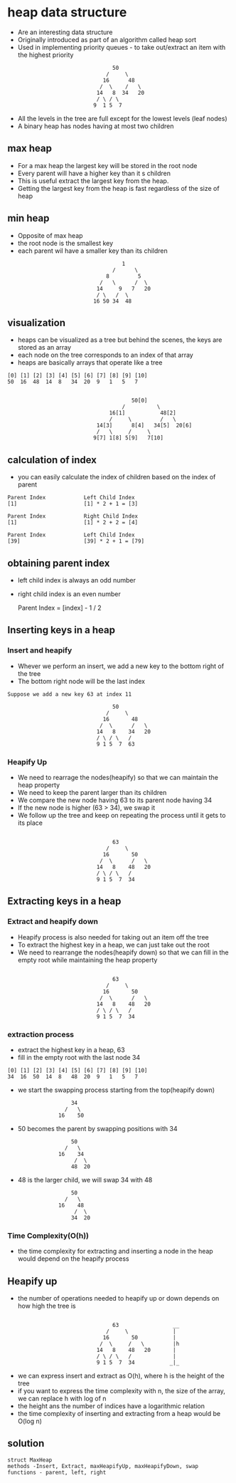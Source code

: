 # heap data structure
- Are an interesting data structure
- Originally introduced as part of an algorithm called heap sort
- Used in implementing priority queues - to take out/extract an item with the highest priority

```
                                 50
                               /     \ 
                              16      48
                             /  \    /   \
                            14   8  34   20
                            / \ / \
                           9  1 5  7

```
- All the levels in the tree are full except for the lowest levels (leaf nodes)
- A binary heap has nodes having at most two children

## max heap
- For a max heap the largest key will be stored in the root node
- Every parent will have a higher key than it s children
- This is useful extract the largest key from the heap.
- Getting the largest key from the heap is fast regardless of the size of heap

## min heap
- Opposite of max heap
- the root node is the smallest key
- each parent wil have a smaller key than its children

```
                                    1
                                 /      \ 
                               8         5
                             /   \      /  \
                            14     9   7   20
                            / \   /  \
                           16 50 34  48

```

## visualization
- heaps can be visualized as a tree but behind the scenes, the keys are stored as an array
- each node on the tree corresponds to an index of that array
- heaps are basically arrays that operate like a tree

```
[0] [1] [2] [3] [4] [5] [6] [7] [8] [9] [10]
50  16  48  14  8   34  20  9   1   5   7

```
```
                                 
                                       50[0]
                                    /          \ 
                                16[1]           48[2]
                                /     \         /   \
                            14[3]      8[4]   34[5]  20[6]
                            /   \     /     \
                           9[7] 1[8] 5[9]   7[10]

```
## calculation of index
- you can easily calculate the index of children based on the index of parent

```
Parent Index            Left Child Index
[1]                     [1] * 2 + 1 = [3]

Parent Index            Right Child Index
[1]                     [1] * 2 + 2 = [4]

Parent Index            Left Child Index
[39]                    [39] * 2 + 1 = [79]

```

## obtaining parent index
- left child index is always an odd number
- right child index is an even number

  Parent Index =  [index] - 1 / 2

## Inserting keys in a heap
### Insert and heapify
- Whever we perform an insert, we add a new key to the bottom right of the tree
- The bottom right node will be the last index

```
Suppose we add a new key 63 at index 11

                                 50
                               /     \ 
                              16       48
                             /  \      /   \
                            14   8    34   20
                            / \ / \   /
                            9 1 5  7  63

```
### Heapify Up
- We need to rearrage the nodes(heapify) so that we can maintain the heap property
- We need to keep the parent larger than its children
- We compare the new node having 63 to its parent node having 34
- If the new node is higher (63 > 34), we swap it
- We follow up the tree and keep on repeating the process until it gets to its place

```

                                 63
                               /     \ 
                              16       50
                             /  \      /   \
                            14   8    48   20
                            / \ / \   /
                            9 1 5  7  34

```
## Extracting keys in a heap
### Extract and heapify down
- Heapify process is also needed for taking out an item off the tree
- To extract the highest key in a heap, we can just take out the root
- We need to rearrange the nodes(heapify down) so that we can fill in the empty root while maintaining the heap property

```

                                 63
                               /     \ 
                              16       50
                             /  \      /   \
                            14   8    48   20
                            / \ / \   /
                            9 1 5  7  34

```

### extraction process
- extract the highest key in a heap, 63
- fill in the empty root with the last node 34

```
[0] [1] [2] [3] [4] [5] [6] [7] [8] [9] [10]
34  16  50  14  8   48  20  9   1   5   7

```

- we start the swapping process starting from the top(heapify down)

```
                    34
                  /   \ 
                16    50

```
- 50 becomes the parent by swapping positions with 34

```
                    50
                  /   \ 
                16    34
                     /  \ 
                    48  20
```
- 48 is the larger child, we will swap 34 with 48
```
                    50
                  /   \ 
                16    48
                     /  \ 
                    34  20
```

### Time Complexity(O(h))
- the time complexity for extracting and inserting a node in the heap would depend on the heapify process

## Heapify up
- the number of operations needed to heapify up or down depends on how high the tree is

```

                                 63                 __
                               /     \              |
                              16       50           |
                             /  \     /   \         |h
                            14   8    48   20       |
                            / \ / \   /             |
                            9 1 5  7  34           _|_

```
- we can express insert and extract as O(h), where h is the height of the tree
- if you want to express the time complexity with n, the size of the array, we can replace h with log of n
- the height ans the number of indices have a logarithmic relation
- the time complexity of inserting and extracting from a heap would be O(log n)

## solution 
```
struct MaxHeap
methods -Insert, Extract, maxHeapifyUp, maxHeapifyDown, swap
functions - parent, left, right

```










